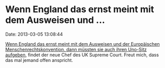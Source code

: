 Wenn England das ernst meint mit dem Ausweisen und \...
=======================================================

Date: 2013-03-05 13:08:44

[Wenn England das ernst meint mit dem Ausweisen und der Europäischen
Menschenrechtskonvention, dann müssten sie auch ihren Uno-Sitz
aufgeben](http://www.guardian.co.uk/law/2013/mar/05/lord-neuberger-deportation-terror-suspects),
findet der neue Chef des UK Supreme Court. Freut mich, dass das mal
jemand offen anspricht.
